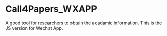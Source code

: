 # Call4Papers_WXAPP
A good tool for researchers to obtain the acadamic information. This is the JS version for Wechat App.
